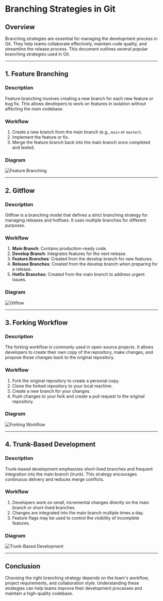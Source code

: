 # Branching Strategies in Git

## Overview

Branching strategies are essential for managing the development process in Git. They help teams collaborate effectively, maintain code quality, and streamline the release process. This document outlines several popular branching strategies used in Git.

---

## 1. Feature Branching

### Description
Feature branching involves creating a new branch for each new feature or bug fix. This allows developers to work on features in isolation without affecting the main codebase.

### Workflow
1. Create a new branch from the main branch (e.g., `main` or `master`).
2. Implement the feature or fix.
3. Merge the feature branch back into the main branch once completed and tested.

### Diagram
![Feature Branching](path/to/feature-branching-diagram.png)

---

## 2. Gitflow

### Description
Gitflow is a branching model that defines a strict branching strategy for managing releases and hotfixes. It uses multiple branches for different purposes.

### Workflow
1. **Main Branch**: Contains production-ready code.
2. **Develop Branch**: Integrates features for the next release.
3. **Feature Branches**: Created from the develop branch for new features.
4. **Release Branches**: Created from the develop branch when preparing for a release.
5. **Hotfix Branches**: Created from the main branch to address urgent issues.

### Diagram
![Gitflow](path/to/gitflow-diagram.png)

---

## 3. Forking Workflow

### Description
The forking workflow is commonly used in open-source projects. It allows developers to create their own copy of the repository, make changes, and propose those changes back to the original repository.

### Workflow
1. Fork the original repository to create a personal copy.
2. Clone the forked repository to your local machine.
3. Create a new branch for your changes.
4. Push changes to your fork and create a pull request to the original repository.

### Diagram
![Forking Workflow](path/to/forking-workflow-diagram.png)

---

## 4. Trunk-Based Development

### Description
Trunk-based development emphasizes short-lived branches and frequent integration into the main branch (trunk). This strategy encourages continuous delivery and reduces merge conflicts.

### Workflow
1. Developers work on small, incremental changes directly on the main branch or short-lived branches.
2. Changes are integrated into the main branch multiple times a day.
3. Feature flags may be used to control the visibility of incomplete features.

### Diagram
![Trunk-Based Development](path/to/trunk-based-development-diagram.png)

---

## Conclusion

Choosing the right branching strategy depends on the team's workflow, project requirements, and collaboration style. Understanding these strategies can help teams improve their development processes and maintain a high-quality codebase.